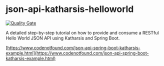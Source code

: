 # json-api-katharsis-helloworld

[![Quality Gate](https://sonarqube.com/api/badges/gate?key=com.codenotfound:json-api-katharsis-helloworld)](https://sonarqube.com/dashboard/index/com.codenotfound:json-api-katharsis-helloworld)

A detailed step-by-step tutorial on how to provide and consume a RESTful Hello World JSON API using Katharsis and Spring Boot.

[https://www.codenotfound.com/json-api-spring-boot-katharsis-example.html](https://www.codenotfound.com/json-api-spring-boot-katharsis-example.html)
